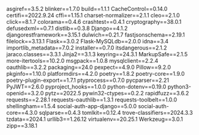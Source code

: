 asgiref==3.5.2
blinker==1.7.0
build==1.1.1
CacheControl==0.14.0
certifi==2022.9.24
cffi==1.15.1
charset-normalizer==2.1.1
cleo==2.1.0
click==8.1.7
colorama==0.4.6
crashtest==0.4.1
cryptography==38.0.1
defusedxml==0.7.1
distlib==0.3.8
Django==4.1.2
djangorestframework==3.15.1
dulwich==0.21.7
fastjsonschema==2.19.1
filelock==3.13.1
Flask==3.0.2
Flask-MySQLdb==2.0.0
idna==3.4
importlib_metadata==7.0.2
installer==0.7.0
itsdangerous==2.1.2
jaraco.classes==3.3.1
Jinja2==3.1.3
keyring==24.3.1
MarkupSafe==2.1.5
more-itertools==10.2.0
msgpack==1.0.8
mysqlclient==2.2.4
oauthlib==3.2.2
packaging==24.0
pexpect==4.9.0
Pillow==9.2.0
pkginfo==1.10.0
platformdirs==4.2.0
poetry==1.8.2
poetry-core==1.9.0
poetry-plugin-export==1.7.1
ptyprocess==0.7.0
pycparser==2.21
PyJWT==2.6.0
pyproject_hooks==1.0.0
python-dotenv==0.19.0
python3-openid==3.2.0
pytz==2022.5
pywin32-ctypes==0.2.2
rapidfuzz==3.6.2
requests==2.28.1
requests-oauthlib==1.3.1
requests-toolbelt==1.0.0
shellingham==1.5.4
social-auth-app-django==5.0.0
social-auth-core==4.3.0
sqlparse==0.4.3
tomlkit==0.12.4
trove-classifiers==2024.3.3
tzdata==2024.1
urllib3==1.26.12
virtualenv==20.25.1
Werkzeug==3.0.1
zipp==3.18.1
